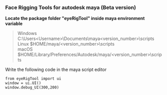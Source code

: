 ### Face Rigging Tools for autodesk maya (Beta version)

**Locate the package folder "eyeRigTool" inside maya environment variable**
>Windows	C:\Users\<Username>\Documents\maya\<version_number>\scripts \
>Linux	$HOME/maya/<version_number>\scripts \
>macOS	$HOME/Library/Preferences/Autodesk/maya/<version_number>\scripts 

Write the following code in the maya script editor
```
from eyeRigTool import ui
window = ui.UI()
window.debug_UI(300,200)
```
